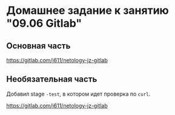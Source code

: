 # Домашнее задание к занятию "09.06 Gitlab"

## Основная часть

https://gitlab.com/j611/netology-jz-gitlab


## Необязательная часть

Добавил stage `-test`, в котором идет проверка по `curl`.

https://gitlab.com/j611/netology-jz-gitlab
